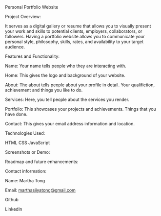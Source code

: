 Personal Portfolio Website

Project Overview:

It serves as a digital gallery or resume that allows you to visually present your work and skills to potential clients, employers, collaborators, or followers. Having a portfolio website allows you to communicate your personal style, philosophy, skills, rates, and availability to your target audience.

Features and Functionality:

Name: Your name tells people who they are interacting with.

Home: This gives the logo and background of your website.

About: The about tells people about your profile in detail. Your qualifiction, achievement and things you like to do.

Services: Here, you tell people about the services you render.

Portfolio: This showcases your projects and achievements. Things that you have done.

Contact: This gives your email address information and location.

Technologies Used:

HTML
CSS
JavaScript

Screenshots or Demo:

Roadmap and future enhancements:



Contact information:

Name: Martha Tong

Email: marthasiiyatong@gmail.com

Github

LinkedIn
